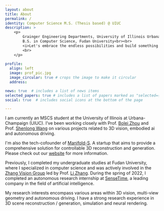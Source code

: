 ```yaml
---
layout: about
title: About
permalink: /
identity: Computer Science M.S. (Thesis based) @ UIUC
description: >
    <p> 
        Grainger Engineering Departments, University of Illinois Urbana-Champaign<br>
        B.S. in Computer Science, Fudan University<br><br>
        <i>Let's embrace the endless possibilities and build something different!</i>
        <br>
    </p>
          
profile:
  align: left
  image: prof_pic.jpg
  image_circular: true # crops the image to make it circular
  address: 

news: true  # includes a list of news items
selected_papers: true # includes a list of papers marked as "selected={true}"
social: true  # includes social icons at the bottom of the page

---
```

I am currently an MSCS student at the University of Illinois at Urbana-Champaign (UIUC). I've been working closely with Prof. [Bolei Zhou](https://boleizhou.github.io/) and Prof. [Shenlong Wang](https://shenlong.web.illinois.edu/) on various projects related to 3D vision, embodied ai and autonomous driving.

I'm also the tech-cofounder of [Manifold-S](https://manifold-s.com/). A startup that aims to provide a comprehensive solution for controllable 3D reconstruction and generation. Please check out our [website](https://manifold-s.com/) for more information.
  
Previously, I completed my undergraduate studies at Fudan University, where I specialized in computer science and was actively involved in the [Zhang Vision Group](https://fudan-zvg.github.io/) led by Prof. [Li Zhang](https://www.robots.ox.ac.uk/~lz/). During the spring of 2022, I completed an autonomous research internship at [SenseTime](https://www.sensetime.com/cn), a leading company in the field of artificial intelligence.  

My research interests encompass various areas within 3D vision, multi-view geometry and autonomous driving. I have a strong research experience in 3D scene reconstruction / generation, simulation and neural rendering. 